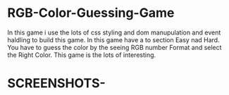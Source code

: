 # RGB-Color-Guessing-Game

In this game i use the lots of css styling and dom manupulation and event haldling to build this game. In this game have a to section Easy nad Hard. You have to guess the color by the seeing RGB number Format and select the Right Color. This game is the lots of interesting.


                                                          
# SCREENSHOTS-


